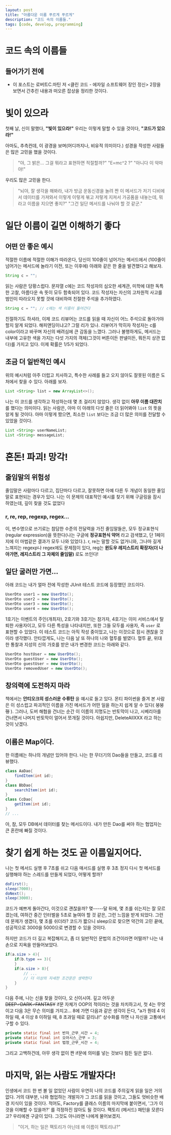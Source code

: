 ```yaml
---
layout: post
title: "아름다운 이름 푸르게 푸르게"
description: "코드 속의 이름들."
tags: [code, develop, programming]
---
```



# 코드 속의 이름들

## 들어가기 전에
* 이 포스트는 로버트C.마틴 저 <클린 코드 - 에자일 소프트웨어 장인 정신> 2장을 보면서 간추린 내용과 떠오른 잡상을 정리한 것이다.

# 빛이 있으라

첫째 날, 신이 말했다, __"빛이 있으라!"__ 우리는 이렇게 말할 수 있을 것이다, __"코드가 있으라!"__ 

아마도, 추측컨데, 이 광경을 보며(어디까지나, 비유적 의미이다.) 성경을 작성한 사람들은 많은 고민을 했을 것이다.

>"야, 그 밝은... 그걸 뭐라고 표현하면 적절할까?" 
>"E=mc^2 ?" 
>"아니다 이 악마야!" 

우리도 많은 고민을 한다.

>"뇌야, 잘 생각을 해봐라, 내가 방금 운동신경을 놀려 짠 이 메서드가 저기 디비에서 데이터를 가져와서 이렇게 이렇게 볶고 저렇게 지져서 가공품을 내놓는데, 뭐라고 이름을 지으면 좋지?"
>"그건 일단 메서드를 나눠야 할 것 같군."

# 일단 이름이 길면 이해하기 좋다

## 어떤 안 좋은 예시

적절한 이름에 적절한 이해가 따라온다, 당신이 100줄이 넘어가는 메서드에서 (100줄이 넘어가는 메서드에 놀라기 이전, 또는 이후에) 아래와 같은 한 줄을 발견했다고 해보자.

```java
String c = "";
```

읽는 사람은 당황스럽다. 문자열 c에는 코드 작성자의 심오한 세계관, 미학에 대한 독특한 고찰, 아름다운 속 뜻이 모두 함축되어 있다. 코드 작성자는 자신의 고차원적 사고를 범인이 따라오지 못할 것에 대비하여 친절한 주석을 추가하였다.

```java
String c = ""; // c에는 색 이름이 들어간다
``` 

친절하기도 하셔라, 이제 코드 리뷰어는 코드를 읽을 때 자신이 어느 주석으로 돌아가야 할지 알게 되었다. 해피앤딩이냐고? 그럴 리가 있나. 리뷰어가 막히자 작성자는 c를 color이라고 바꾸며 자신의 배려심에 큰 감동을 느꼈다. 그러나 불행하게도, 메서드는 내부에 고유한 색을 가지는 다섯 가지의 객체(그것이 버튼이든 판넬이든, 뭐든지 상관 없다)를 가지고 있다. 이제 확률은 1/5가 되었다.

## 조금 더 일반적인 예시

위의 예시처럼 아주 더럽고 치사하고, 특수한 사례를 들고 오지 않아도 잘못된 이름은 도처에서 찾을 수 있다. 아래를 보자.

```java
List <String> list = new ArrayList<>();
```

나는 이 코드를 생각하고 작성하는데 몇 초 걸리지 않았다. 생각 없이 __아무 이름 대잔치__ 를 했다는 의미이다. 읽는 사람은, 아마 이 아래의 다섯 줄은 더 읽어봐야 `list` 의 뜻을 알게 될 것이다. 아마 이렇게 짰으면, 최소한 `list` 보다는 조금 더 많은 의미를 전달할 수 있었을 것이다.

```java
List <String> userNameList;
List <String> messageList;
```

# 혼돈! 파괴! 망각!

## 줄임말의 위험성

줄임말은 사람마다 다르고, 집단마다 다르고, 잘못하면 아예 다른 두 개념이 동일한 줄임말로 표현되는 경우가 있다. 나는 이 문제의 대표적인 예시를 찾기 위해 구글링을 잠시 하였는데, 깊이 찾을 것도 없었다

### r, re, rep, regexp, regex...

이, 변수명으로 쓰기로는 참담한 수준의 전달력을 가진 줄임말들은, 모두 정규표현식(regular expression)을 뜻한다(나는 구글에 __정규표현식 약어__ 라고 검색했고, 단 1페이지에 이 마법같은 결과가 모두 나와 있었다.). r, re는 말할 것도 없거니와, 그나마 길게 느껴지는 regexp나 regex에도 문제점이 있다, reg는 __윈도우 레지스트리 확장자(더 나아가면, 레지스트리 그 자체의 줄임말)__ 로도 쓰인다!

## 일단 굴러만 가면...

아래 코드는 내가 얼마 전에 작성한 JUnit 테스트 코드에 등장했던 코드이다.

```java
UserDto user1 = new UserDto();
UserDto user2 = new UserDto();
UserDto user3 = new UserDto();
UserDto user4 = new UserDto();
```

1호기는 이벤트의 주인(개최자), 2호기와 3호기는 참가자, 4호기는 이미 서비스에서 탈퇴한 사용자이고, 모두 다른 특성을 나타내지만, 또한 그들 모두를 사용자, 즉 `user` 로 표현할 수 있었다. 이 테스트 코드는 아직 작성 중이었고, 나는 이것으로 잠시 괜찮을 것이라 생각했다. 안타깝게도, 나는 다음 날 또 하나의 나와 혈투를 벌였다. 혈투 끝, 위대한 통찰과 지성의 신의 가호를 받은 내가 변경한 코드는 아래와 같다.

```java
UserDto hostUser = new UserDto();
UserDto guestUser = new UserDto();
UserDto guestUser = new UserDto();
UserDto removedUser = new UserDto();
```

## 창의력에 도전하지 마라

책에서는 __안티오크의 성스러운 수류탄__ 을 예시로 들고 있다. 몬티 파이썬을 즐겨 본 사람은 이 성스럽고 파괴적인 이름을 가진 메서드가 어떤 일을 하는지 쉽게 알 수 있다( ~~붕붕펑~~ ). 그러나, 도버 해협을 건너는 순간 이 이름의 지명도는 반토막이 나고, 시베리아를 건너면서 나머지 반토막이 얼어서 쪼개질 것이다. 아쉽지만, DeleteAllXXX 라고 하는 것이 낫겠다.

## 이름은 Map이다.

한 이름에는 하나의 개념만 있어야 한다. 나는 한 무더기의 Dao들을 만들고, 코드를 리뷰했다.

```java
class AaDao{
    findItem(int id);
}
class BbDao{
    searchItem(int id);
}
class CcDao{
    getItem(int id);
}
// ...
```

아, 참, 모두 DB에서 데이터를 찾는 메서드이다. 내가 만든 Dao를 써야 하는 협업자는 큰 혼란에 빠질 것이다.

# 찾기 쉽게 하는 것도 곧 이름일지어다.

나는 첫 메서드 실행 후 7초를 쉬고 다음 매서드를 실행 후 3초 정지 다시 첫 메서드를 실행해야 하는 스레드를 만들게 되었다, 어떻게 할까?

```java
doFirst();
sleep(7000);
doNext();
sleep(3000);
```

코드가 예쁘게 돌아간다, 이것으로 괜찮을까? 몇-----달 뒤에, 몇 초를 쉬는지는 잘 모르겠는데, 여하간 중간 인터벌을 5초로 늘여야 할 것 같은, 그런 느낌을 받게 되었다. 그런데 문제가 생겼다, 몇 초를 쉬더라? 코드가 짧으니 sleep으로 찾으면 약간의 고민 끝에, 성공적으로 3000을 5000으로 변경할 수 있을 것이다. 

하지만 코드가 더 길고 복잡해지고, 좀 더 일반적인 문법의 조건이라면 어떨까? 나는 내 손으로 지옥을 만들어보았다.

```java
if(a.size > 4){
    if(b.type == 3){
    }
    if(a.size > 8){
        // ...
        // 더 이상의 자세한 조건문은 생략한다
    }
}
```

다음 주에, 나는 신을 찾을 것이다, 오 신이시여. 깊고 어두운 ~~DEEP♂DARK♂FANTASY~~ if문 자체가 OOP의 적이라는 것을 차치하고서, 첫 4는 무엇이고 다음 3은 무슨 의미를 가지고... 8에 가면 다음과 같은 생각이 든다, "a가 뭔데 4 이하일 때, 4 이상 8 이하일 때, 8 초과일 때로 갈리냐!" 상수화를 하면 나 자신을 고통에서 구할 수 있다.

```java
private static final int 반차_근무_시간 = 4;
private static final int 오아시스_근무 = 3;
private static final int 법정_근무_시간 = 4;
```

그리고 고백하건데, 아무 생각 없이 짠 if문에 의미를 넣는 것보다 힘든 일은 없다.

# 마지막, 읽는 사람도 개발자다!

인생에서 코드 한 번 볼 일 없었던 사람이 우연히 나의 코드를 주의깊게 읽을 일은 거의 없다. 거의 대부분, 나와 협업하는 개발자가 그 코드를 읽을 것이고, 그들도 엇비슷한 배경 지식이 있을 것이다. 적어도, Factory를 클래스 이름의 마지막에 붙이면서, '그가 이것을 이해할 수 있을까?' 를 걱정하진 않아도 될 것이다. 팩토리 (메서드) 패턴을 모른다고? 우리에겐 구글이 있다. 그것도 아니라면 나에게 물어보겠지.

>"이거, 하는 일은 팩토리가 아닌데 왜 이름이 팩토리냐?"

